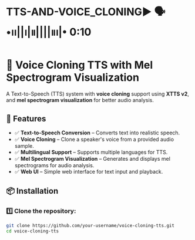 # TTS-AND-VOICE_CLONING▶︎ 🗣️•၊၊||၊|။||||။‌‌‌‌‌၊|• 0:10

# 🎤 Voice Cloning TTS with Mel Spectrogram Visualization

A Text-to-Speech (TTS) system with **voice cloning** support using **XTTS v2**, and **mel spectrogram visualization** for better audio analysis.

## 🚀 Features
- ✅ **Text-to-Speech Conversion** – Converts text into realistic speech.
- ✅ **Voice Cloning** – Clone a speaker's voice from a provided audio sample.
- ✅ **Multilingual Support** – Supports multiple languages for TTS.
- ✅ **Mel Spectrogram Visualization** – Generates and displays mel spectrograms for audio analysis.
- ✅ **Web UI** – Simple web interface for text input and playback.

## 📦 Installation
### 1️⃣ Clone the repository:
```bash
git clone https://github.com/your-username/voice-cloning-tts.git  
cd voice-cloning-tts
